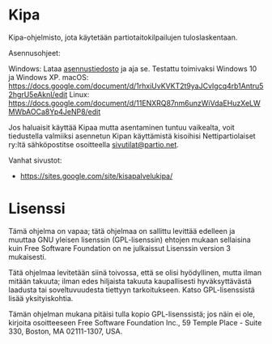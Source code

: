Kipa
====

Kipa-ohjelmisto, jota käytetään partiotaitokilpailujen tuloslaskentaan. 

Asennusohjeet: 

Windows: Lataa [asennustiedosto](https://github.com/partio-scout/kipa/releases/tag/1.6.2) ja aja se. Testattu toimivaksi Windows 10 ja Windows XP.
macOS: https://docs.google.com/document/d/1rhxiUvKVKT2t9yaJCvIgcq4rb1Antru52hgrU5eAknI/edit
Linux: https://docs.google.com/document/d/11ENXRQ87nm6unzWiVdaEHuzXeLWMWbAOCa8Yp4JeNP8/edit

Jos haluaisit käyttää Kipaa mutta asentaminen tuntuu vaikealta, voit tiedustella
valmiiksi asennetun Kipan käyttämistä kisoihisi Nettipartiolaiset ry:ltä sähköpostitse
osoitteella sivutilat@partio.net.

Vanhat sivustot:

* https://sites.google.com/site/kisapalvelukipa/

Lisenssi
========

Tämä ohjelma on vapaa; tätä ohjelmaa on sallittu levittää edelleen ja muuttaa GNU yleisen lisenssin (GPL-lisenssin) ehtojen mukaan sellaisina kuin Free Software Foundation on ne julkaissut Lisenssin version 3 mukaisesti.

Tätä ohjelmaa levitetään siinä toivossa, että se olisi hyödyllinen, mutta ilman mitään takuuta; ilman edes hiljaista takuuta kaupallisesti hyväksyttävästä laadusta tai soveltuvuudesta tiettyyn tarkoitukseen. Katso GPL-lisenssistä lisää yksityiskohtia.

Tämän ohjelman mukana pitäisi tulla kopio GPL-lisenssistä; jos näin ei ole, kirjoita osoitteeseen Free Software Foundation Inc., 59 Temple Place - Suite 330, Boston, MA 02111-1307, USA.
